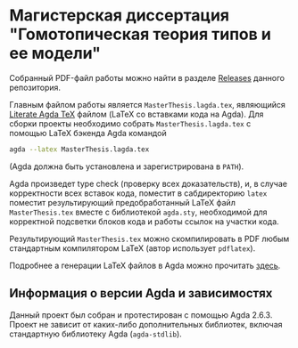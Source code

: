 # Магистерская диссертация "Гомотопическая теория типов и ее модели"

Собранный PDF-файл работы можно найти в разделе [Releases](https://github.com/GlebChili/MasterThesis/releases) данного репозитория.

Главным файлом работы является `MasterThesis.lagda.tex`, являющийся 
[Literate Agda TeX](https://agda.readthedocs.io/en/v2.6.3/tools/literate-programming.html#literate-agda-tex) файлом
(LaTeX со вставками кода на Agda). Для сборки проекты необходимо собрать `MasterThesis.lagda.tex`
с помощью LaTeX бэкенда Agda командой
```bash
agda --latex MasterThesis.lagda.tex
```
(Agda должна быть установлена и зарегистрирована в `PATH`).

Agda произведет type check (проверку всех доказательств), и, в случае корректности всех вставок кода,
поместит в сабдиректорию `latex` поместит результирующий  предобработанный LaTeX файл `MasterThesis.tex`
вместе с библиотекой `agda.sty`, необходимой для корректной подсветки блоков кода и работы ссылок на участки кода.

Результирующий `MasterThesis.tex` можно скомпилировать в PDF любым стандартным компилятором LaTeX
(автор использует `pdflatex`).

Подробнее а генерации LaTeX файлов в Agda можно прочитать [здесь](https://agda.readthedocs.io/en/v2.6.3/tools/generating-latex.html).

## Информация о версии Agda и зависимостях

Данный проект был собран и протестирован с помощью Agda 2.6.3. Проект не зависит от каких-либо дополнительных
библиотек, включая стандартную библиотеку Agda (`agda-stdlib`).
